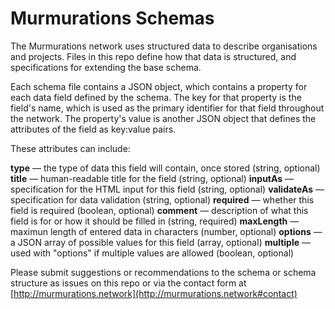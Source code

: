 # Murmurations Schemas

The Murmurations network uses structured data to describe organisations and projects. Files in this repo define how that data is structured, and specifications for extending the base schema. 

Each schema file contains a JSON object, which contains a property for each data field defined by the schema. The key for that property is the field's name, which is used as the primary identifier for that field throughout the network. The property's value is another JSON object that defines the attributes of the field as key:value pairs. 

These attributes can include:

**type** — the type of data this field will contain, once stored (string, optional) 
**title** — human-readable title for the field (string, optional)
**inputAs** — specification for the HTML input for this field (string, optional)
**validateAs** — specification for data validation (string, optional)
**required** — whether this field is required (boolean, optional)
**comment** — description of what this field is for or how it should be filled in (string, required)
**maxLength** — maximun length of entered data in characters (number, optional)
**options** — a JSON array of possible values for this field (array, optional)
**multiple** — used with "options" if multiple values are allowed (boolean, optional)

Please submit suggestions or recommendations to the schema or schema structure as issues on this repo or via the contact form at [http://murmurations.network](http://murmurations.network#contact)
